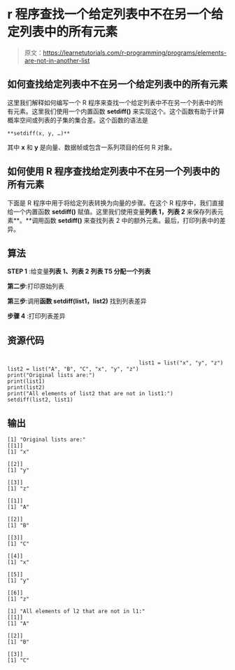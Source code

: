 # r 程序查找一个给定列表中不在另一个给定列表中的所有元素

> 原文：<https://learnetutorials.com/r-programming/programs/elements-are-not-in-another-list>

## 如何查找给定列表中不在另一个给定列表中的所有元素

这里我们解释如何编写一个 R 程序来查找一个给定列表中不在另一个列表中的所有元素。这里我们使用一个内置函数 **setdiff()** 来实现这个。这个函数有助于计算概率空间或列表的子集的集合差。这个函数的语法是

```
**setdiff(x, y, …)** 

```

其中 **x** 和 **y** 是向量、数据帧或包含一系列项目的任何 R 对象。

## 如何使用 R 程序查找给定列表中不在另一个列表中的所有元素

下面是 R 程序中用于将给定列表转换为向量的步骤。在这个 R 程序中，我们直接给一个内置函数 **setdiff()** 赋值。这里我们使用变量**列表 1，列表 2** 来保存列表元素**。**调用函数 **setdiff()** 来查找列表 2 中的额外元素。最后，打印列表中的差异。

## 算法

**STEP 1** :给变量**列表 1、列表 2** **列表 T5 分配一个列表**

**第二步**:打印原始列表

**第三步**:调用**函数 setdiff(list1，list2)** 找到列表差异

**步骤 4** :打印列表差异

## 资源代码

```

                                          list1 = list("x", "y", "z")
list2 = list("A", "B", "C", "x", "y", "z")
print("Original lists are:")
print(list1)
print(list2)
print("All elements of list2 that are not in list1:")
setdiff(list2, list1)

```

## 输出

```
[1] "Original lists are:"
[[1]]
[1] "x"

[[2]]
[1] "y"

[[3]]
[1] "z"

[[1]]
[1] "A"

[[2]]
[1] "B"

[[3]]
[1] "C"

[[4]]
[1] "x"

[[5]]
[1] "y"

[[6]]
[1] "z"

[1] "All elements of l2 that are not in l1:"
[[1]]
[1] "A"

[[2]]
[1] "B"

[[3]]
[1] "C" 
```